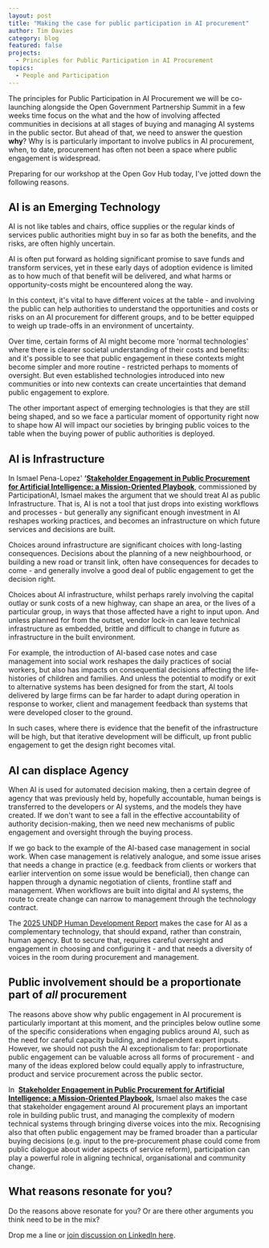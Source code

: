 ```yaml
---
layout: post
title: "Making the case for public participation in AI procurement"
author: Tim Davies
category: blog
featured: false
projects:
  - Principles for Public Participation in AI Procurement
topics:
  - People and Participation
---
```


The principles for Public Participation in AI Procurement we will be co-launching alongside the Open Government Partnership Summit in a few weeks time focus on the what and the how of involving affected communities in decisions at all stages of buying and managing AI systems in the public sector. But ahead of that, we need to answer the question **why**? Why is is particularly important to involve publics in AI procurement, when, to date, procurement has often not been a space where public engagement is widespread. 

Preparing for our workshop at the Open Gov Hub today, I've jotted down the following reasons.

## AI is an Emerging Technology 

AI is not like tables and chairs, office supplies or the regular kinds of services public authorities might buy in so far as both the benefits, and the risks, are often highly uncertain. 

AI is often put forward as holding significant promise to save funds and transform services, yet in these early days of adoption evidence is limited as to how much of that benefit will be delivered, and what harms or opportunity-costs might be encountered along the way.
 
In this context, it's vital to have different voices at the table - and involving the public can help authorities to understand the opportunities and costs or risks on an AI procurement for different groups, and to be better equipped to weigh up trade-offs in an environment of uncertainty. 

Over time, certain forms of AI might become more 'normal technologies' where there is clearer societal understanding of their costs and benefits: and it's possible to see that public engagement in these contexts might become simpler and more routine - restricted perhaps to moments of oversight. But even established technologies introduced into new communities or into new contexts can create uncertainties that demand public engagement to explore. 

The other important aspect of emerging technologies is that they are still being shaped, and so we face a particular moment of opportunity right now to shape how AI will impact our societies by bringing public voices to the table when the buying power of public authorities is deployed. 

## AI is Infrastructure

In Ismael Pena-Lopez' **‘[Stakeholder Engagement in Public Procurement for Artificial Intelligence: a Mission-Oriented Playbook](https://drive.google.com/file/d/1IRJv08KAVJZcQip7Ves1iY2vJFNr5b_5/view?usp=drive_link)**, commissioned by ParticipationAI, Ismael makes the argument that we should treat AI as public Infrastructure. That is, AI is not a tool that just drops into existing workflows and processes - but generally any significant enough investment in AI reshapes working practices, and becomes an infrastructure on which future services and decisions are built. 

Choices around infrastructure are significant choices with long-lasting consequences. Decisions about the planning of a new neighbourhood, or building a new road or transit link, often have consequences for decades to come - and generally involve a good deal of public engagement to get the decision right. 

Choices about AI infrastructure, whilst perhaps rarely involving the capital outlay or sunk costs of a new highway, can shape an area, or the lives of a particular group, in ways that those affected have a right to input upon. And unless planned for from the outset, vendor lock-in can leave technical infrastructure as embedded, brittle and difficult to change in future as infrastructure in the built environment. 

For example, the introduction of AI-based case notes and case management into social work reshapes the daily practices of social workers, but also has impacts on consequential decisions affecting the life-histories of children and families. And unless the potential to modify or exit to alternative systems has been designed for from the start, AI tools delivered by large firms can be far harder to adapt during operation in response to worker, client and management feedback than systems that were developed closer to the ground. 

In such cases, where there is evidence that the benefit of the infrastructure will be high, but that iterative development will be difficult, up front public engagement to get the design right becomes vital. 

## AI can displace Agency

When AI is used for automated decision making, then a certain degree of agency that was previously held by, hopefully accountable, human beings is transferred to the developers or AI systems, and the models they have created. If we don't want to see a fall in the effective accountability of authority decision-making, then we need new mechanisms of public engagement and oversight through the buying process. 

If we go back to the example of the AI-based case management in social work. When case management is relatively analogue, and some issue arises that needs a change in practice (e.g. feedback from clients or workers that earlier intervention on some issue would be beneficial), then change can happen through a dynamic negotiation of clients, frontline staff and management. When workflows are built into digital and AI systems, the route to create change can narrow to management through the technology contract. 
	
The [2025 UNDP Human Development Report](https://hdr.undp.org/content/human-development-report-2025) makes the case for AI as a complementary technology, that should expand, rather than constrain, human agency. But to secure that, requires careful oversight and engagement in choosing and configuring it - and that needs a diversity of voices in the room during procurement and management. 

## Public involvement should be a proportionate part of *all* procurement

The reasons above show why public engagement in AI procurement is particularly important at this moment, and the principles below outline some of the specific considerations when engaging publics around AI, such as the need for careful capacity building, and independent expert inputs. However, we should not push the AI exceptionalism to far: proportionate public engagement can be valuable across all forms of procurement - and many of the ideas explored below could equally apply to infrastructure, product and service procurement across the public sector. 

In  **[Stakeholder Engagement in Public Procurement for Artificial Intelligence: a Mission-Oriented Playbook](https://drive.google.com/file/d/1IRJv08KAVJZcQip7Ves1iY2vJFNr5b_5/view?usp=drive_link),** Ismael also makes the case that stakeholder engagement around AI procurement plays an important role in building public trust, and managing the complexity of modern technical systems through bringing diverse voices into the mix. Recognising also that often public engagement may be framed broader than a particular buying decisions (e.g. input to the pre-procurement phase could come from public dialogue about wider aspects of service reform), participation can play a powerful role in aligning technical, organisational and community change. 

## What reasons resonate for you?

Do the reasons above resonate for you? Or are there other arguments you think need to be in the mix?

Drop me a line or [join discussion on LinkedIn here](https://www.linkedin.com/posts/timgdavies_in-a-few-weeks-time-at-the-open-government-activity-7374067556728414208-HH3t?utm_source=share&utm_medium=member_desktop&rcm=ACoAAACbFGoBxo6HJ6_csEkVhqc727PXJvrWg1E). 